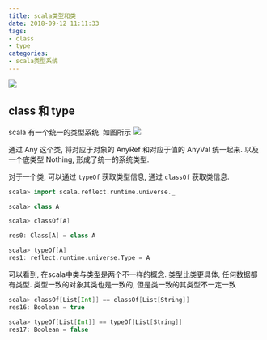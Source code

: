 ```yaml
---
title: scala类型和类
date: 2018-09-12 11:11:33
tags:
- class
- type
categories:
- scala类型系统
---
```


![](http://p3euxxfa8.bkt.clouddn.com//18-9-12/56872846.jpg)

## class 和 type

scala 有一个统一的类型系统. 如图所示
![](http://p3euxxfa8.bkt.clouddn.com//18-9-12/42518128.jpg)

通过 Any 这个类, 将对应于对象的 AnyRef 和对应于值的 AnyVal 统一起来. 以及一个底类型 Nothing, 形成了统一的系统类型.

对于一个类, 可以通过 `typeOf` 获取类型信息, 通过 `classOf` 获取类信息.

```scala
scala> import scala.reflect.runtime.universe._

scala> class A

scala> classOf[A]

res0: Class[A] = class A

scala> typeOf[A]
res1: reflect.runtime.universe.Type = A

```

可以看到, 在scala中类与类型是两个不一样的概念. 类型比类更具体, 任何数据都有类型. 类型一致的对象其类也是一致的, 但是类一致的其类型不一定一致

```scala
scala> classOf[List[Int]] == classOf[List[String]]
res16: Boolean = true

scala> typeOf[List[Int]] == typeOf[List[String]]
res17: Boolean = false
```


